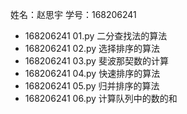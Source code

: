 姓名：赵思宇 学号：168206241
 - 168206241 01.py 二分查找法的算法
 - 168206241 02.py 选择排序的算法
 - 168206241 03.py 斐波那契数的计算
 - 168206241 04.py 快速排序的算法
 - 168206241 05.py 归并排序的算法
 - 168206241 06.py 计算队列中的数的和
